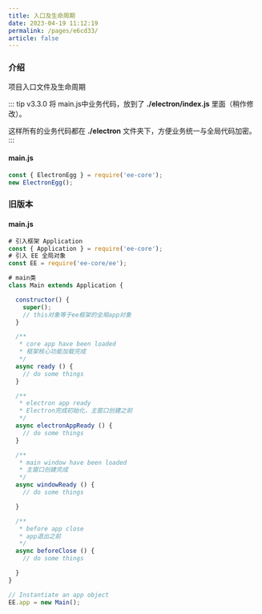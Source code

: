 ```yaml
---
title: 入口及生命周期
date: 2023-04-19 11:12:19
permalink: /pages/e6cd33/
article: false
---
```


###  介绍 
项目入口文件及生命周期

::: tip
v3.3.0 将 main.js中业务代码，放到了 **./electron/index.js** 里面（稍作修改）。

这样所有的业务代码都在 **./electron** 文件夹下，方便业务统一与全局代码加密。
:::

#### main.js 
```javascript
const { ElectronEgg } = require('ee-core');
new ElectronEgg();
```

### 旧版本
#### main.js
```javascript
# 引入框架 Application
const { Application } = require('ee-core');
# 引入 EE 全局对象
const EE = require('ee-core/ee');

# main类
class Main extends Application {

  constructor() {
    super();
    // this对象等于ee框架的全局app对象
  }

  /**
   * core app have been loaded
   * 框架核心功能加载完成
   */
  async ready () {
    // do some things
  }

  /**
   * electron app ready
   * Electron完成初始化，主窗口创建之前
   */
  async electronAppReady () {
    // do some things
  }

  /**
   * main window have been loaded
   * 主窗口创建完成
   */
  async windowReady () {
    // do some things

  }

  /**
   * before app close
   * app退出之前
   */  
  async beforeClose () {
    // do some things

  }
}

// Instantiate an app object
EE.app = new Main();
```


